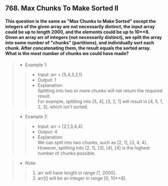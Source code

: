 ## 768. Max Chunks To Make Sorted II
#### This question is the same as "Max Chunks to Make Sorted" except the integers of the given array are not necessarily distinct, the input array could be up to length 2000, and the elements could be up to 10**8.<br>Given an array arr of integers (not necessarily distinct), we split the array into some number of "chunks" (partitions), and individually sort each chunk.  After concatenating them, the result equals the sorted array.<br>What is the most number of chunks we could have made?  
  
>* Example 1:  
>>* Input: arr = [5,4,3,2,1] 
>>* Output: 1  
>>* Explanation:<br>Splitting into two or more chunks will not return the required result.<br>For example, splitting into [5, 4], [3, 2, 1] will result in [4, 5, 1, 2, 3], which isn't sorted.  

>* Example 2:  
>>* Input: arr = [2,1,3,4,4]
>>* Output: 4
>>* Explanation:<br>We can split into two chunks, such as [2, 1], [3, 4, 4].<br>However, splitting into [2, 1], [3], [4], [4] is the highest number of chunks possible.

>* Note:
>>1. arr will have length in range [1, 2000].
>>2. arr[i] will be an integer in range [0, 10**8].
